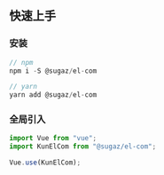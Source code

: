 ## 快速上手

### 安装

```js
// npm
npm i -S @sugaz/el-com

// yarn
yarn add @sugaz/el-com
```

### 全局引入

```js
import Vue from "vue";
import KunElCom from "@sugaz/el-com";

Vue.use(KunElCom);
```
